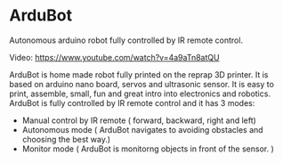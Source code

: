 ArduBot
=======

Autonomous arduino robot fully controlled by IR remote control.

Video: https://www.youtube.com/watch?v=4a9aTn8atQU

ArduBot is home made robot fully printed on the reprap 3D printer. It is based on arduino nano board, servos and ultrasonic sensor. It is easy to print, assemble, small, fun and great intro into electronics and robotics.
ArduBot is fully controlled by IR remote control and it has 3 modes:
- Manual control by IR remote ( forward, backward, right and left)
- Autonomous mode ( ArduBot navigates to avoiding obstacles and choosing the best way.)
- Monitor mode ( ArduBot is monitorng objects in front of the sensor. )
